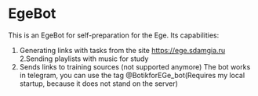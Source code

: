 # EgeBot
This is an EgeBot for self-preparation for the Ege. Its capabilities:
1. Generating links with tasks from the site https://ege.sdamgia.ru
2.Sending playlists with music for study
3. Sends links to training sources (not supported anymore)
The bot works in telegram, you can use the tag @BotikforEGe_bot(Requires my local startup, because it does not stand on the server)
